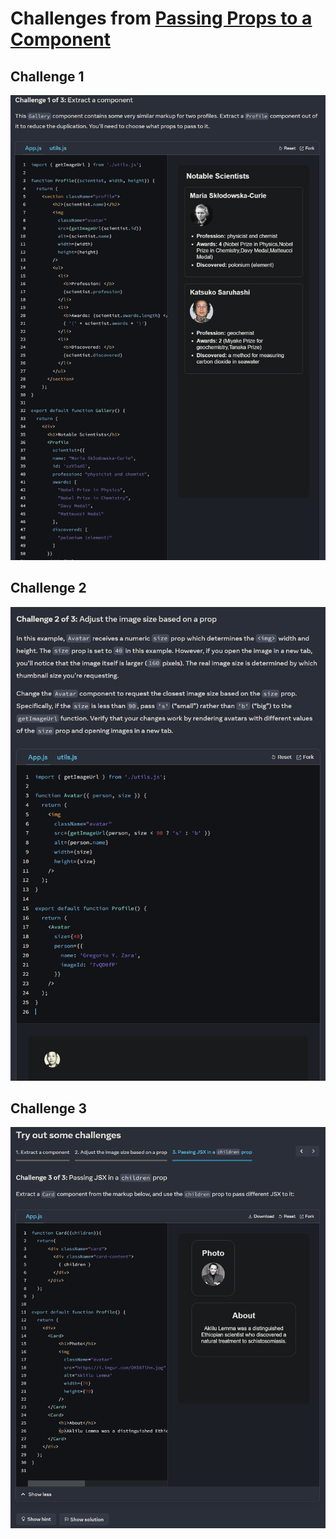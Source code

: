 # Challenges from [Passing Props to a Component](https://beta.reactjs.org/learn/passing-props-to-a-component "link")

## Challenge 1

![screenshot](./screenshots/1.png "Demo")

## Challenge 2

![screenshot](./screenshots/2.png "Demo")

## Challenge 3

![screenshot](./screenshots/3.png "Demo")